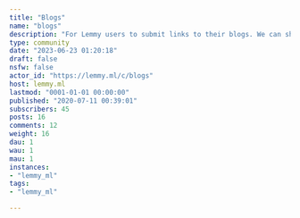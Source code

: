 ```yaml
---
title: "Blogs" 
name: "blogs"
description: "For Lemmy users to submit links to their blogs. We can share each other's posts using software like https://git.sr.ht/~sircmpwn/openring to amplify our voices!"
type: community
date: "2023-06-23 01:20:18"
draft: false
nsfw: false
actor_id: "https://lemmy.ml/c/blogs"
host: lemmy.ml
lastmod: "0001-01-01 00:00:00"
published: "2020-07-11 00:39:01"
subscribers: 45
posts: 16
comments: 12
weight: 16
dau: 1
wau: 1
mau: 1
instances:
- "lemmy_ml"
tags: 
- "lemmy_ml"

---
```

